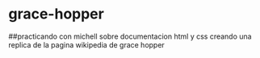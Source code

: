 # grace-hopper
##practicando con michell sobre documentacion html y css creando una replica de la pagina wikipedia de grace hopper

